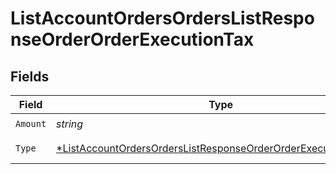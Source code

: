 # ListAccountOrdersOrdersListResponseOrderOrderExecutionTax


## Fields

| Field                                                                                                                                                      | Type                                                                                                                                                       | Required                                                                                                                                                   | Description                                                                                                                                                |
| ---------------------------------------------------------------------------------------------------------------------------------------------------------- | ---------------------------------------------------------------------------------------------------------------------------------------------------------- | ---------------------------------------------------------------------------------------------------------------------------------------------------------- | ---------------------------------------------------------------------------------------------------------------------------------------------------------- |
| `Amount`                                                                                                                                                   | *string*                                                                                                                                                   | :heavy_check_mark:                                                                                                                                         | N/A                                                                                                                                                        |
| `Type`                                                                                                                                                     | [*ListAccountOrdersOrdersListResponseOrderOrderExecutionTaxType](../../models/operations/listaccountordersorderslistresponseorderorderexecutiontaxtype.md) | :heavy_minus_sign:                                                                                                                                         | Tax type<br/>* TOTAL -                                                                                                                                     |